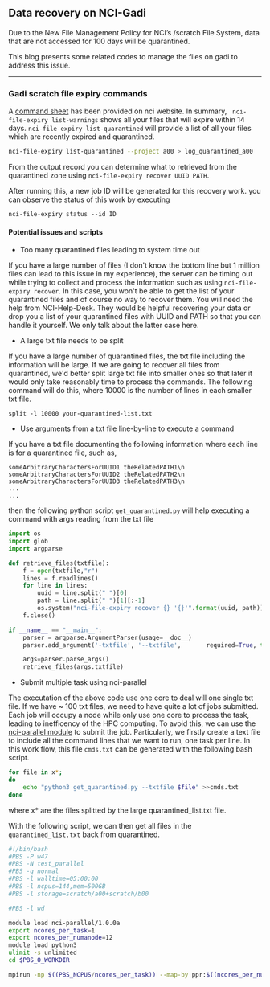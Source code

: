 ## Data recovery on NCI-Gadi

Due to the New File Management Policy for NCI’s /scratch File System, data that are not accessed for 100 days will be quarantined. 

This blog presents some related codes to manage the files on gadi to address this issue.

---

### Gadi scratch file expiry commands

A [command sheet](https://nci.org.au/sites/default/files/documents/2022-04/GadiSystem-GadiScratchFileExpiryCommands-200422-1629-37.pdf) has been provided on nci website. In summary, ``` nci-file-expiry list-warnings``` shows all your files that will expire within 14 days. ```nci-file-expiry list-quarantined``` will provide a list of all your files which are recently expired and quarantined.
```bash
nci-file-expiry list-quarantined --project a00 > log_quarantined_a00
```

From the output record you can determine what to retrieved from the quarantined zone using ```nci-file-expiry recover UUID PATH```. 

After running this, a new job ID will be generated for this recovery work. you can observe the status of this work by executing

```
nci-file-expiry status --id ID
```

#### Potential issues and scripts

- Too many quarantined files leading to system time out

If you have a large number of files (I don't know the bottom line but 1 million files can lead to this issue in my experience), the server can be timing out while trying to collect and process the information such as using ```nci-file-expiry recover```. In this case, you won't be able to get the list of your quarantined files and of course no way to recover them. You will need the help from NCI-Help-Desk. They would be helpful recovering your data or drop you a list of your quarantined files with UUID and PATH so that you can handle it yourself. We only talk about the latter case here.

- A large txt file needs to be split

If you have a large number of quarantined files, the txt file including the information will be large. If we are going to recover all files from quarantined, we'd better split large txt file into smaller ones so that later it would only take reasonably time to process the commands. The following command will do this, where 10000 is the number of lines in each smaller txt file.

```
split -l 10000 your-quarantined-list.txt
```

- Use arguments from a txt file line-by-line to execute a command

If you have a txt file documenting the following information where each line is for a quarantined file, such as,

```
someArbitraryCharactersForUUID1 theRelatedPATH1\n
someArbitraryCharactersForUUID2 theRelatedPATH2\n
someArbitraryCharactersForUUID3 theRelatedPATH3\n
...
...
```

then the following python script ```get_quarantined.py``` will help executing a command with args reading from the txt file
```python
import os
import glob
import argparse

def retrieve_files(txtfile):
    f = open(txtfile,"r")
    lines = f.readlines()
    for line in lines:
        uuid = line.split(" ")[0]
        path = line.split(" ")[1][:-1]
        os.system("nci-file-expiry recover {} '{}'".format(uuid, path))
    f.close()

if __name__ == "__main__":
    parser = argparse.ArgumentParser(usage=__doc__)
    parser.add_argument('-txtfile', '--txtfile',       required=True, type=str)

    args=parser.parse_args()
    retrieve_files(args.txtfile)

```

- Submit multiple task using nci-parallel

The executation of the above code use one core to deal will one single txt file. If we have ~ 100 txt files, we need to have quite a lot of jobs submitted. Each job will occupy a node while only use one core to process the task, leading to inefficency of the HPC computing. To avoid this, we can use the [nci-parallel module](https://opus.nci.org.au/display/Help/nci-parallel) to submit the job. Particularly, we firstly create a text file to include all the command lines that we want to run, one task per line. In this work flow, this file ```cmds.txt``` can be generated with the following bash script.

```bash
for file in x*;
do
    echo "python3 get_quarantined.py --txtfile $file" >>cmds.txt
done
```
where x* are the files splitted by the large quarantined_list.txt file.

With the following script, we can then get all files in the ```quarantined_list.txt``` back from quarantined.

```bash
#!/bin/bash
#PBS -P w47
#PBS -N test_parallel
#PBS -q normal
#PBS -l walltime=05:00:00
#PBS -l ncpus=144,mem=500GB
#PBS -l storage=scratch/a00+scratch/b00

#PBS -l wd

module load nci-parallel/1.0.0a
export ncores_per_task=1
export ncores_per_numanode=12
module load python3
ulimit -s unlimited
cd $PBS_O_WORKDIR

mpirun -np $((PBS_NCPUS/ncores_per_task)) --map-by ppr:$((ncores_per_numanode/ncores_per_task)):NUMA:PE=${ncores_per_task} nci-parallel --input-file cmds.txt --timeout 10000
```

